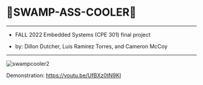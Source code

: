 # 💎SWAMP-ASS-COOLER💎

--------------------------------------------------


- FALL 2022 Embedded Systems (CPE 301) final project

- by: Dillon Dutcher, Luis Ramirez Torres, and Cameron McCoy


----------------------------------------------------

![swampcooler2](https://user-images.githubusercontent.com/116330722/207219555-30cfa5f4-9033-470d-951c-b5721b7c783b.jpg)



Demonstration: https://youtu.be/UfBXz0tN9KI

